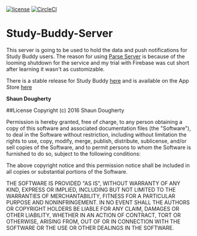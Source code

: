 [![license](https://img.shields.io/github/license/mashape/apistatus.svg?style=flat-square)]() 
[![CircleCI](https://img.shields.io/circleci/project/BrightFlair/PHP.Gt.svg?style=flat-square)]()

# Study-Buddy-Server
This server is going to be used to hold the data and push notifications for Study Buddy users. The reason for using [Parse Server](https://github.com/ParsePlatform/parse-server) is because of the looming shutdown for the service and my trial with Firebase was cut short after learning it wasn't as customizable.

There is a stable release for Study Buddy [here](https://github.com/Shaunthehugo/Study-Buddy/releases/tag/v1.0) and is available on the App Store [here](https://itunes.apple.com/us/app/study-buddy-messaging-app/id1112312221?ls=1&mt=8)

**Shaun Dougherty**

##License
Copyright (c) 2016 Shaun Dougherty

Permission is hereby granted, free of charge, to any person obtaining a copy of this software and associated documentation files (the "Software"), to deal in the Software without restriction, including without limitation the rights to use, copy, modify, merge, publish, distribute, sublicense, and/or sell copies of the Software, and to permit persons to whom the Software is furnished to do so, subject to the following conditions:

The above copyright notice and this permission notice shall be included in all copies or substantial portions of the Software.

THE SOFTWARE IS PROVIDED "AS IS", WITHOUT WARRANTY OF ANY KIND, EXPRESS OR IMPLIED, INCLUDING BUT NOT LIMITED TO THE WARRANTIES OF MERCHANTABILITY, FITNESS FOR A PARTICULAR PURPOSE AND NONINFRINGEMENT. IN NO EVENT SHALL THE AUTHORS OR COPYRIGHT HOLDERS BE LIABLE FOR ANY CLAIM, DAMAGES OR OTHER LIABILITY, WHETHER IN AN ACTION OF CONTRACT, TORT OR OTHERWISE, ARISING FROM, OUT OF OR IN CONNECTION WITH THE SOFTWARE OR THE USE OR OTHER DEALINGS IN THE SOFTWARE.
